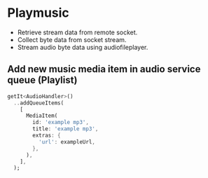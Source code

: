 # Playmusic

- Retrieve stream data from remote socket.
- Collect byte data from socket stream.
- Stream audio byte data using audiofileplayer.

## Add new music media item in audio service queue (Playlist)

``` dart
getIt<AudioHandler>()
  ..addQueueItems(
    [
      MediaItem(
        id: 'example mp3',
        title: 'example mp3',
        extras: {
          'url': exampleUrl,
        },
      ),
    ],
  );
```
